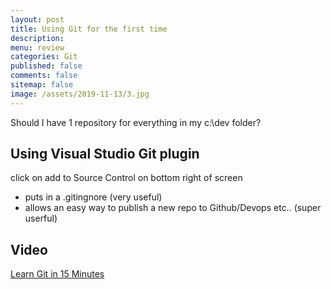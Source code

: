 ```yaml
---
layout: post
title: Using Git for the first time 
description: 
menu: review
categories: Git 
published: false 
comments: false     
sitemap: false
image: /assets/2019-11-13/3.jpg
---
```



Should I have 1 repository for everything in my c:\dev folder?

## Using Visual Studio Git plugin

click on add to Source Control on bottom right of screen

- puts in a .gitingnore (very useful)
- allows an easy way to publish a new repo to Github/Devops etc.. (super userful)

## Video

[Learn Git in 15 Minutes](https://www.youtube.com/watch?v=USjZcfj8yxE)

